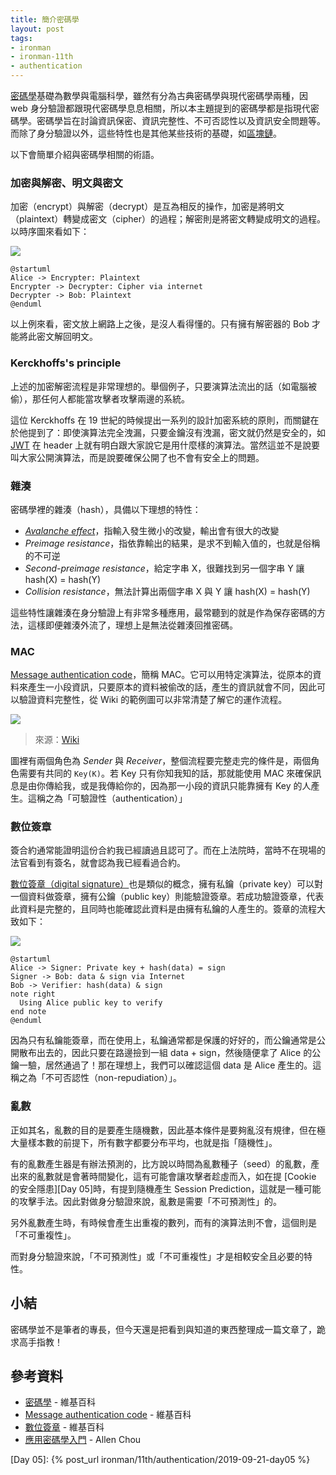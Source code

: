 ```yaml
---
title: 簡介密碼學
layout: post
tags:
- ironman
- ironman-11th
- authentication
---
```


[密碼學][]基礎為數學與電腦科學，雖然有分為古典密碼學與現代密碼學兩種，因 web 身分驗證都跟現代密碼學息息相關，所以本主題提到的密碼學都是指現代密碼學。密碼學旨在討論資訊保密、資訊完整性、不可否認性以及資訊安全問題等。而除了身分驗證以外，這些特性也是其他某些技術的基礎，如[區塊鏈](https://zh.wikipedia.org/wiki/%E5%8C%BA%E5%9D%97%E9%93%BE)。

以下會簡單介紹與密碼學相關的術語。

### 加密與解密、明文與密文

加密（encrypt）與解密（decrypt）是互為相反的操作，加密是將明文（plaintext）轉變成密文（cipher）的過程；解密則是將密文轉變成明文的過程。以時序圖來看如下：

![](http://www.plantuml.com/plantuml/png/SoWkIImgAStDuNBCoKnELT2rKt3DIowgB2X9BR9I2CX9pCmhIQqeuO8BWbIufC9LE6SMP005op8J5K0gY_9IIxY0qWYrJlb9oEOufEQb06q30000)

```
@startuml
Alice -> Encrypter: Plaintext
Encrypter -> Decrypter: Cipher via internet
Decrypter -> Bob: Plaintext
@enduml
```

以上例來看，密文放上網路上之後，是沒人看得懂的。只有擁有解密器的 Bob 才能將此密文解回明文。

### Kerckhoffs's principle

上述的加密解密流程是非常理想的。舉個例子，只要演算法流出的話（如電腦被偷），那任何人都能當攻擊者攻擊兩邊的系統。

這位 Kerckhoffs 在 19 世紀的時候提出一系列的設計加密系統的原則，而關鍵在於他提到了：即使演算法完全洩漏，只要金鑰沒有洩漏，密文就仍然是安全的，如 [JWT][] 在 header 上就有明白跟大家說它是用什麼樣的演算法。當然這並不是說要叫大家公開演算法，而是說要確保公開了也不會有安全上的問題。

### 雜湊

密碼學裡的雜湊（hash），具備以下理想的特性：

* [*Avalanche effect*](https://en.wikipedia.org/wiki/Avalanche_effect)，指輸入發生微小的改變，輸出會有很大的改變
* *Preimage resistance*，指依靠輸出的結果，是求不到輸入值的，也就是俗稱的不可逆
* *Second-preimage resistance*，給定字串 X，很難找到另一個字串 Y 讓 hash(X) = hash(Y)
* *Collision resistance*，無法計算出兩個字串 X 與 Y 讓 hash(X) = hash(Y)

這些特性讓雜湊在身分驗證上有非常多種應用，最常聽到的就是作為保存密碼的方法，這樣即便雜湊外流了，理想上是無法從雜湊回推密碼。

### MAC

[Message authentication code][]，簡稱 MAC。它可以用特定演算法，從原本的資料來產生一小段資訊，只要原本的資料被偷改的話，產生的資訊就會不同，因此可以驗證資料完整性，從 Wiki 的範例圖可以非常清楚了解它的運作流程。

![](https://upload.wikimedia.org/wikipedia/commons/thumb/0/08/MAC.svg/1920px-MAC.svg.png)

> 來源：[Wiki](https://zh.wikipedia.org/wiki/%E8%A8%8A%E6%81%AF%E9%91%91%E5%88%A5%E7%A2%BC#/media/File:MAC.svg) 

圖裡有兩個角色為 *Sender* 與 *Receiver*，整個流程要完整走完的條件是，兩個角色需要有共同的 `Key(K)`。若 Key 只有你知我知的話，那就能使用 MAC 來確保訊息是由你傳給我，或是我傳給你的，因為那一小段的資訊只能靠擁有 Key 的人產生。這稱之為「可驗證性（authentication）」

### 數位簽章

簽合約通常能證明這份合約我已經讀過且認可了。而在上法院時，當時不在現場的法官看到有簽名，就會認為我已經看過合約。

[數位簽章（digital signature）][數位簽章]也是類似的概念，擁有私鑰（private key）可以對一個資料做簽章，擁有公鑰（public key）則能驗證簽章。若成功驗證簽章，代表此資料是完整的，且同時也能確認此資料是由擁有私鑰的人產生的。簽章的流程大致如下：

![](http://www.plantuml.com/plantuml/png/JOx1oi9038JlUOev_VmYla11gTwy2QBthOrji6ubcnRwzcQx5qy9p3V3LoSBQjDxeECW3yRkWAjqaRN2HMKEndZnWYtwaFh_DbZOO8_a21KkDqvZKo5d-5iZp19mZiOQsSZJ3DrPvIa-_3jLU8gZCLIwtWYu9OaTYivdQlok2ZPYpXCBSMoH6rJxv-fV)

```
@startuml
Alice -> Signer: Private key + hash(data) = sign
Signer -> Bob: data & sign via Internet
Bob -> Verifier: hash(data) & sign
note right
  Using Alice public key to verify
end note
@enduml
```

因為只有私鑰能簽章，而在使用上，私鑰通常都是保護的好好的，而公鑰通常是公開散布出去的，因此只要在路邊撿到一組 data + sign，然後隨便拿了 Alice 的公鑰一驗，居然通過了！那在理想上，我們可以確認這個 data 是 Alice 產生的。這稱之為「不可否認性（non-repudiation）」。

### 亂數

正如其名，亂數的目的是要產生隨機數，因此基本條件是要夠亂沒有規律，但在極大量樣本數的前提下，所有數字都要分布平均，也就是指「隨機性」。

有的亂數產生器是有辦法預測的，比方說以時間為亂數種子（seed）的亂數，產出來的亂數就是會著時間變化，這有可能會讓攻擊者趁虛而入，如在提 [Cookie 的安全隱患][Day 05]時，有提到隨機產生 Session Prediction，這就是一種可能的攻擊手法。因此對做身分驗證來說，亂數是需要「不可預測性」的。

另外亂數產生時，有時候會產生出重複的數列，而有的演算法則不會，這個則是「不可重複性」。

而對身分驗證來說，「不可預測性」或「不可重複性」才是相較安全且必要的特性。

## 小結

密碼學並不是筆者的專長，但今天還是把看到與知道的東西整理成一篇文章了，跪求高手指教！

## 參考資料

* [密碼學][] - 維基百科
* [Message authentication code][] - 維基百科
* [數位簽章][] - 維基百科
* [應用密碼學入門](https://hitcon.org/2018/CMT/slide-files/d1_s2_r4.pdf) - Allen Chou

[密碼學]: https://zh.wikipedia.org/wiki/%E5%AF%86%E7%A2%BC%E5%AD%B8
[Message authentication code]: https://zh.wikipedia.org/wiki/%E8%A8%8A%E6%81%AF%E9%91%91%E5%88%A5%E7%A2%BC
[數位簽章]: https://zh.wikipedia.org/wiki/%E6%95%B8%E4%BD%8D%E7%B0%BD%E7%AB%A0
[JWT]: https://jwt.io

[Day 05]: {% post_url ironman/11th/authentication/2019-09-21-day05 %}
